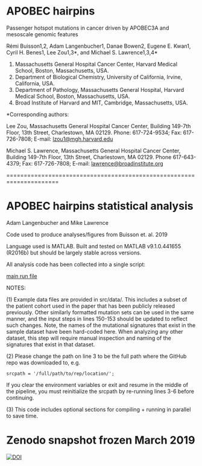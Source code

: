 # APOBEC hairpins

Passenger hotspot mutations in cancer driven by APOBEC3A and mesoscale genomic features

Rémi Buisson1,2, Adam Langenbucher1, Danae Bowen2, Eugene E. Kwan1, Cyril H. Benes1, 
Lee Zou1,3\*, and Michael S. Lawrence1,3,4\*

1) Massachusetts General Hospital Cancer Center, Harvard Medical School, Boston, Massachusetts, USA.
2) Department of Biological Chemistry, University of California, Irvine, California, USA. 
3) Department of Pathology, Massachusetts General Hospital, Harvard Medical School, Boston, Massachusetts, USA.
4) Broad Institute of Harvard and MIT, Cambridge, Massachusetts, USA.

\*Corresponding authors:

Lee Zou, Massachusetts General Hospital Cancer Center, Building 149-7th Floor, 13th Street, Charlestown, MA 02129. Phone: 617-724-9534; Fax: 617-726-7808; E-mail: lzou1@mgh.harvard.edu

Michael S. Lawrence, Massachusetts General Hospital Cancer Center, Building 149-7th Floor, 13th Street, Charlestown, MA 02129. Phone 617-643-4379; Fax: 617-726-7808; E-mail: lawrence@broadinstitute.org    

=====================================================================


# APOBEC hairpins statistical analysis

Adam Langenbucher and Mike Lawrence

Code used to produce analyses/figures from Buisson et. al. 2019

Language used is MATLAB.  Built and tested on MATLAB v9.1.0.441655 (R2016b) but should be largely stable across versions. 

All analysis code has been collected into a single script:

[main run file](run.m)

NOTES:

(1) Example data files are provided in src/data/. This includes a subset of the patient cohort used in the paper that 
has been publicly released previously. Other similarly formatted mutation sets can be used in the same manner, and the input steps in
lines 150-153 should be updated to reflect such changes.  Note, the names of the mutational signatures that exist in the sample dataset have been hard-coded here.  When analyzing any other dataset, this step will require manual inspection and naming of the signatures that exist in that dataset.

(2) Please change the path on line 3 to be the full path where the GitHub repo was downloaded to, e.g.

    srcpath = '/full/path/to/rep/location/';
If you clear the environment variables or exit and resume in the middle of the pipeline, you must reinitialize the srcpath by re-running lines 3-6 before continuing.
 
(3) This code includes optional sections for compiling + running in parallel to save time.


# Zenodo snapshot frozen March 2019
[![DOI](https://zenodo.org/badge/173772783.svg)](https://zenodo.org/badge/latestdoi/173772783)

